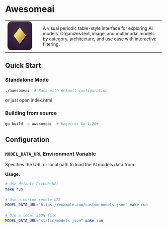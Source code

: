 # Awesomeai

<table>
  <tr>
    <td valign="top" width="100">
      <img src="https://raw.githubusercontent.com/avkcode/awesomeai/refs/heads/main/favicon.svg" 
           alt="AwesomeAI Logo" 
           width="80">
    </td>
    <td valign="middle">
      A visual periodic table-style interface for exploring AI models. Organizes text, image, and multimodal models by category, architecture, and use case with interactive filtering.
    </td>
  </tr>
</table>

## Quick Start

### Standalone Mode
```bash
./awesomeai  # Runs with default configuration
```
or just open index.html

### Building from source
```bash
go build -o awesomeai  # Requires Go 1.20+
```

## Configuration

### `MODEL_DATA_URL` Environment Variable

Specifies the URL or local path to load the AI models data from.

**Usage:**
```bash
# Use default GitHub URL
make run

# Use a custom remote URL
MODEL_DATA_URL="https://example.com/custom-models.json" make run

# Use a local JSON file
MODEL_DATA_URL="static/models.json" make run
